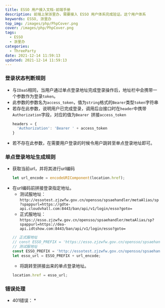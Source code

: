 ```yaml
---
title: ESSO 用户接入文档-前端手册
description: 前端上架浙里办，需要接入 ESSO 用户体系完成验证。这个用户体系
keywords: ESSO, 浙里办
top_img: /images/php/PhpCover.png
cover: /images/php/PhpCover.png
tags:
  - ESSO
  - 浙里办
categories:
  - ThreeParty
date: 2021-12-14 11:59:13
updated: 2021-12-14 11:59:13
---
```

### 登录状态判断规则
* 与`IDaaS`相同，当用户通过单点登录地址完成登录操作后，地址栏中会携带一个参数作为登录`token`。
* 此参数的参数名为`access_token`，值为`string`格式的`Bearer`类型`token`字符串
* 若存在此参数，说明用户已完成登录，调用后台接口时在`header`中携带`Authorization`字段，对应的值为`Bearer `拼接`access_token`
  ```javascript
  headers = {
    'Authorization': 'Bearer ' + access_token
  }
  ```
* 若不存在此参数，在需要用户登录的时候令用户跳转至单点登录地址即可。

### 单点登录地址生成规则
* 获取当前url，并将其进行url编码
  ```javascript
  let url_encode = encodeURIComponent(location.href);
  ```
* 在url编码前拼接登录指定地址。
  * 测试服地址：`http://essotest.zjzwfw.gov.cn/opensso/spsaehandler/metaAlias/sp?spappurl=https://gdte-api.cloudvhall.com:8443/ban/api/v1/login/esso?goto=`
  * 正式服地址：`https://esso.zjzwfw.gov.cn/opensso/spsaehandler/metaAlias/sp?spappurl=https://dea-api.idtshow.com:8443/ban/api/v1/login/esso?goto=`
  ```javascript
  // 正式服地址
  // const ESSO_PREFIX = 'https://esso.zjzwfw.gov.cn/opensso/spsaehandler/metaAlias/sp?spappurl=https://dea-api.idtshow.com:8443/ban/api/v1/login/esso?goto=';
  // 测试服地址
  const ESSO_PREFIX = 'http://essotest.zjzwfw.gov.cn/opensso/spsaehandler/metaAlias/sp?spappurl=https://gdte-api.cloudvhall.com:8443/ban/api/v1/login/esso?goto=';
  let esso_url = ESSO_PREFIX + url_encode;
  ```
  * 将跳转至拼接出来的单点登录地址。
  ```javascript
  location.href = esso_url;
  ```
### 错误处理
* 401错误：
  * 
